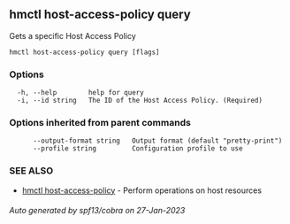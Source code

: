 ## hmctl host-access-policy query

Gets a specific Host Access Policy

```
hmctl host-access-policy query [flags]
```

### Options

```
  -h, --help        help for query
  -i, --id string   The ID of the Host Access Policy. (Required)
```

### Options inherited from parent commands

```
      --output-format string   Output format (default "pretty-print")
      --profile string         Configuration profile to use
```

### SEE ALSO

* [hmctl host-access-policy](hmctl_host-access-policy.md)	 - Perform operations on host resources

###### Auto generated by spf13/cobra on 27-Jan-2023
